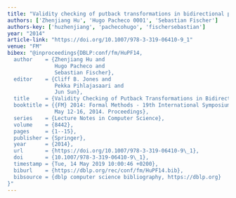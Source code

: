 ```yaml
---
title: "Validity checking of putback transformations in bidirectional programming"
authors: ['Zhenjiang Hu', 'Hugo Pacheco 0001', 'Sebastian Fischer']
authors-key: ['huzhenjiang', 'pachecohugo', 'fischersebastian']
year: "2014"
article-link: "https://doi.org/10.1007/978-3-319-06410-9_1"
venue: "FM"
bibex: "@inproceedings{DBLP:conf/fm/HuPF14,
  author    = {Zhenjiang Hu and
               Hugo Pacheco and
               Sebastian Fischer},
  editor    = {Cliff B. Jones and
               Pekka Pihlajasaari and
               Jun Sun},
  title     = {Validity Checking of Putback Transformations in Bidirectional Programming},
  booktitle = {{FM} 2014: Formal Methods - 19th International Symposium, Singapore,
               May 12-16, 2014. Proceedings},
  series    = {Lecture Notes in Computer Science},
  volume    = {8442},
  pages     = {1--15},
  publisher = {Springer},
  year      = {2014},
  url       = {https://doi.org/10.1007/978-3-319-06410-9\_1},
  doi       = {10.1007/978-3-319-06410-9\_1},
  timestamp = {Tue, 14 May 2019 10:00:46 +0200},
  biburl    = {https://dblp.org/rec/conf/fm/HuPF14.bib},
  bibsource = {dblp computer science bibliography, https://dblp.org}
}"
---
```

